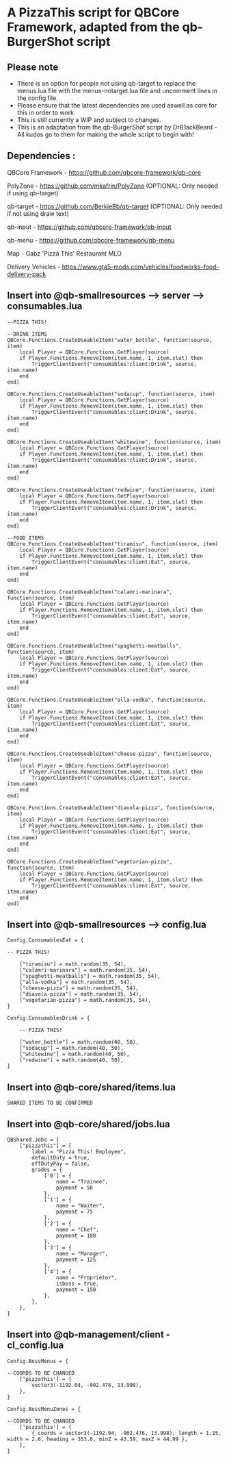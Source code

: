 # A PizzaThis script for QBCore Framework, adapted from the qb-BurgerShot script

## Please note

- There is an option for people not using qb-target to replace the menus.lua file with the menus-notarget.lua file and uncomment lines in the config file.
- Please ensure that the latest dependencies are used aswell as core for this in order to work.
- This is still currently a WIP and subject to changes.
- This is an adaptation from the qb-BurgerShot script by DrB1ackBeard - All kudos go to them for making the whole script to begin with!

## Dependencies :

QBCore Framework - https://github.com/qbcore-framework/qb-core

PolyZone - https://github.com/mkafrin/PolyZone (OPTIONAL: Only needed if using qb-target)

qb-target - https://github.com/BerkieBb/qb-target (OPTIONAL: Only needed if not using draw text)

qb-input - https://github.com/qbcore-framework/qb-input

qb-menu - https://github.com/qbcore-framework/qb-menu

Map - Gabz 'Pizza This' Restaurant MLO

Delivery Vehicles - https://www.gta5-mods.com/vehicles/foodworks-food-delivery-pack


## Insert into @qb-smallresources --> server --> consumables.lua
```
--PIZZA THIS!

--DRINK ITEMS
QBCore.Functions.CreateUseableItem("water_bottle", function(source, item)
    local Player = QBCore.Functions.GetPlayer(source)
	if Player.Functions.RemoveItem(item.name, 1, item.slot) then
        TriggerClientEvent("consumables:client:Drink", source, item.name)
    end
end)

QBCore.Functions.CreateUseableItem("sodacup", function(source, item)
    local Player = QBCore.Functions.GetPlayer(source)
	if Player.Functions.RemoveItem(item.name, 1, item.slot) then
        TriggerClientEvent("consumables:client:Drink", source, item.name)
    end
end)

QBCore.Functions.CreateUseableItem("whitewine", function(source, item)
    local Player = QBCore.Functions.GetPlayer(source)
	if Player.Functions.RemoveItem(item.name, 1, item.slot) then
        TriggerClientEvent("consumables:client:Drink", source, item.name)
    end
end)

QBCore.Functions.CreateUseableItem("redwine", function(source, item)
    local Player = QBCore.Functions.GetPlayer(source)
	if Player.Functions.RemoveItem(item.name, 1, item.slot) then
        TriggerClientEvent("consumables:client:Drink", source, item.name)
    end
end)

--FOOD ITEMS
QBCore.Functions.CreateUseableItem("tiramisu", function(source, item)
    local Player = QBCore.Functions.GetPlayer(source)
	if Player.Functions.RemoveItem(item.name, 1, item.slot) then
        TriggerClientEvent("consumables:client:Eat", source, item.name)
    end
end)

QBCore.Functions.CreateUseableItem("calamri-marinara", function(source, item)
    local Player = QBCore.Functions.GetPlayer(source)
	if Player.Functions.RemoveItem(item.name, 1, item.slot) then
        TriggerClientEvent("consumables:client:Eat", source, item.name)
    end
end)

QBCore.Functions.CreateUseableItem("spaghetti-meatballs", function(source, item)
    local Player = QBCore.Functions.GetPlayer(source)
	if Player.Functions.RemoveItem(item.name, 1, item.slot) then
        TriggerClientEvent("consumables:client:Eat", source, item.name)
    end
end)

QBCore.Functions.CreateUseableItem("alla-vodka", function(source, item)
    local Player = QBCore.Functions.GetPlayer(source)
	if Player.Functions.RemoveItem(item.name, 1, item.slot) then
        TriggerClientEvent("consumables:client:Eat", source, item.name)
    end
end)

QBCore.Functions.CreateUseableItem("cheese-pizza", function(source, item)
    local Player = QBCore.Functions.GetPlayer(source)
	if Player.Functions.RemoveItem(item.name, 1, item.slot) then
        TriggerClientEvent("consumables:client:Eat", source, item.name)
    end
end)

QBCore.Functions.CreateUseableItem("diavola-pizza", function(source, item)
    local Player = QBCore.Functions.GetPlayer(source)
	if Player.Functions.RemoveItem(item.name, 1, item.slot) then
        TriggerClientEvent("consumables:client:Eat", source, item.name)
    end
end)

QBCore.Functions.CreateUseableItem("vegetarian-pizza", function(source, item)
    local Player = QBCore.Functions.GetPlayer(source)
	if Player.Functions.RemoveItem(item.name, 1, item.slot) then
        TriggerClientEvent("consumables:client:Eat", source, item.name)
    end
end)
```



## Insert into @qb-smallresources --> config.lua
```
Config.ConsumablesEat = {

-- PIZZA THIS! 

	["tiramisu"] = math.random(35, 54),
	["calamri-marinara"] = math.random(35, 54),
	["spaghetti-meatballs"] = math.random(35, 54),
	["alla-vodka"] = math.random(35, 54),
	["cheese-pizza"] = math.random(35, 54),
	["diavola-pizza"] = math.random(35, 54),
	["vegetarian-pizza"] = math.random(35, 54),
}

Config.ConsumablesDrink = {

	-- PIZZA THIS! 

	["water_bottle"] = math.random(40, 50),
	["sodacup"] = math.random(40, 50),
	["whitewine"] = math.random(40, 50),
	["redwine"] = math.random(40, 50),
} 
```

## Insert into @qb-core/shared/items.lua 

```
SHARED ITEMS TO BE CONFIRMED

```

## Insert into @qb-core/shared/jobs.lua 
```
QBShared.Jobs = {
    ["pizzathis"] = {
		label = "Pizza This! Employee",
		defaultDuty = true,
		offDutyPay = false,
		grades = {
            ['0'] = {
                name = "Trainee",
                payment = 50
            },
			['1'] = {
                name = "Waiter",
                payment = 75
            },
			['2'] = {
                name = "Chef",
                payment = 100
            },
			['3'] = {
                name = "Manager",
                payment = 125
            },
			['4'] = {
                name = "Proprietor",
				isboss = true,
                payment = 150
            },
        },
	},
}		
```



## Insert into @qb-management/client - cl_config.lua
```
Config.BossMenus = {

--COORDS TO BE CHANGED
	['pizzathis'] = {
		vector3(-1192.04, -902.476, 13.998),
	},
}

Config.BossMenuZones = {

--COORDS TO BE CHANGED
	['pizzathis'] = {
        { coords = vector3(-1192.04, -902.476, 13.998), length = 1.15, width = 2.6, heading = 353.0, minZ = 43.59, maxZ = 44.99 },
    },
}
```

